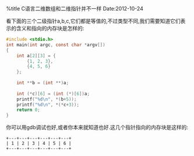 %title C语言二维数组和二维指针并不一样
Date:2012-10-24

看下面的三个二级指针a,b,c,它们都是等值的,不过类型不同,我们需要知道它们表示的含义和指向的内存块是怎样的:

```c
#include <stdio.h>
int main(int argc, const char *argv[])
{
	int a[2][3] = {
		{1, 2, 3}, 
		{4, 5, 6}
	}; 
	
	int **b = (int **)a; 
	
	int (*c)[6] = (int (*)[6])a; 
	printf("%d\n", *(b+5));
	printf("%d\n", *(*c+3));
	return 0;
}
```

你可以用gdb调试也好,或者你本来就知道也好.这几个指针指向的内存块是这样的:
```
+---+---+---+---+---+---+
| 1 | 2 | 3 | 4 | 5 | 6 | 
+---+---+---+---+---+---+ 
```
